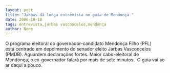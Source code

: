 ```yaml
---
layout: post
title: "Jarbas dá longa entrevista no guia de Mendonça "
date: 2006-10-18
tags: entrevista,jarbas vasconcelos,mendonça
author: None
---
```


O programa eleitoral do governador-candidato&nbsp;Mendonça Filho (PFL) está&nbsp;centrado em depoimento do senador eleito Jarbas Vasconcelos (PMDB). 
Aguardem&nbsp;declarações fortes. Maior cabo-eleitoral de Mendonça,&nbsp;o ex-governador falará por mais de sete minutos.&nbsp;
O guia vai ao ar daqui&nbsp;a pouco.  